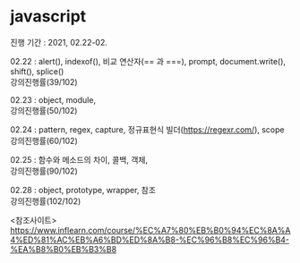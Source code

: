 # javascript
진행 기간 : 2021, 02.22-02.

02.22 : alert(), indexof(), 비교 연산자(== 과 ===), prompt, document.write(), shift(), splice() <br/> 강의진행률(39/102)

02.23 : object, module,  <br/>강의진행률(50/102)

02.24 : pattern, regex, capture,  정규표현식 빌더(https://regexr.com/),  scope <br/> 강의진행률(60/102)

02.25 : 함수와 메소드의 차이, 콜백, 객체,    <br/> 강의진행률(90/102)

02.28 : object, prototype, wrapper, 참조     <br/> 강의진행률(102/102)

<참조사이트> <br/>
https://www.inflearn.com/course/%EC%A7%80%EB%B0%94%EC%8A%A4%ED%81%AC%EB%A6%BD%ED%8A%B8-%EC%96%B8%EC%96%B4-%EA%B8%B0%EB%B3%B8
